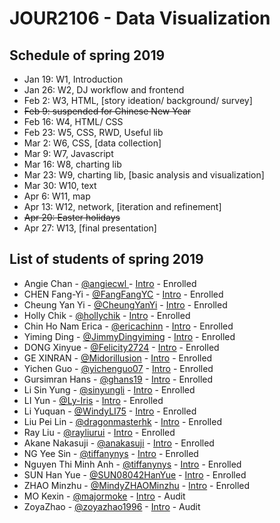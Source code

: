 # JOUR2106 - Data Visualization

## Schedule of spring 2019

- Jan 19: W1, Introduction
- Jan 26: W2, DJ workflow and frontend
- Feb 2: W3, HTML, [story ideation/ background/ survey]
- ~~Feb 9: suspended for Chinese New Year~~
- Feb 16: W4, HTML/ CSS
- Feb 23: W5, CSS, RWD, Useful lib
- Mar 2: W6, CSS, [data collection]
- Mar 9: W7, Javascript
- Mar 16: W8, charting lib
- Mar 23: W9, charting lib, [basic analysis and visualization]
- Mar 30: W10, text
- Apr 6: W11, map
- Apr 13: W12, network, [iteration and refinement]
- ~~Apr 20: Easter holidays~~
- Apr 27: W13, [final presentation]

## List of students of spring 2019

* Angie Chan - [@angiecwl ](https://github.com/angiecwl ) - [Intro](https://github.com/angiecwl/JOUR2106/ ) - Enrolled
* CHEN Fang-Yi - [@FangFangYC](https://github.com/FangFangYC) - [Intro](https://github.com/FangFangYC/jour2106) - Enrolled
* Cheung Yan Yi - [@CheungYanYi](https://github.com/CheungYanYi) - [Intro](https://github.com/CheungYanYi/jour2106/) - Enrolled
* Holly Chik - [@hollychik](https://github.com/hollychik) - [Intro](https://github.com/hollychik/jour2106) - Enrolled
* Chin Ho Nam Erica - [@ericachinn](https://github.com/ericachinn) - [Intro](https://github.com/ericachinn/jour2106) - Enrolled
* Yiming Ding - [@JimmyDingyiming](https://github.com/JimmyDingyiming) - [Intro](https://github.com/JimmyDingyiming/JOUR2106/) - Enrolled
* DONG Xinyue - [@Felicity2724](https://github.com/Felicity2724) - [Intro](https://github.com/Felicity2724/JOUR2106/) - Enrolled
* GE XINRAN - [@Midorillusion](https://github.com/Midorillusion) - [Intro](https://github.com/Midorillusion/JOUR2106) - Enrolled
* Yichen Guo - [@yichenguo07](https://github.com/yichenguo07) - [Intro](https://github.com/yichenguo07/404notfound/) - Enrolled
* Gursimran Hans - [@ghans19](https://github.com/ghans19) - [Intro](https://github.com/ghans19/README.md/blob/master/Intro%20pitch) - Enrolled
* Li Sin Yung - [@sinyungli](https://github.com/sinyungli) - [Intro](https://github.com/sinyungli/jour2106/) - Enrolled
* LI Yun - [@Ly-Iris](https://github.com/Ly-Iris) - [Intro](https://github.com/Ly-Iris/JOUR2106) - Enrolled
* Li Yuquan - [@WindyLI75](https://github.com/WindyLI75) - [Intro](https://github.com/WindyLI75/jour2106) - Enrolled
* Liu Pei Lin - [@dragonmasterhk](https://github.com/dragonmasterhk) - [Intro](https://github.com/dragonmasterhk/JOUR2106) - Enrolled
* Ray Liu - [@rayliurui](https://github.com/rayliurui) - [Intro](https://github.com/rayliurui/jour2106) - Enrolled
* Akane Nakasuji - [@anakasuji](https://github.com/anakasuji) - [Intro](https://github.com/anakasuji/jour2106) - Enrolled
* NG Yee Sin - [@tiffanynys](https://github.com/tiffanynys) - [Intro](https://github.com/tiffanynys/JOUR2106) - Enrolled
* Nguyen Thi Minh Anh - [@tiffanynys](https://github.com/tiffanynys) - [Intro](https://github.com/minhanhngg/jour2106/) - Enrolled
* SUN Han Yue - [@SUN08042HanYue](https://github.com/SUN08042HanYue) - [Intro](https://github.com/SUN08042HanYue/jour2106/) - Enrolled
* ZHAO Minzhu - [@MindyZHAOMinzhu](https://github.com/MindyZHAOMinzhu) - [Intro](https://github.com/MindyZHAOMinzhu/jour2106Mindy) - Enrolled
* MO Kexin - [@majormoke](https://github.com/majormoke) - [Intro](https://github.com/majormoke/jour2016) - Audit
* ZoyaZhao - [@zoyazhao1996](https://github.com/zoyazhao1996) - [Intro](https://github.com/zoyazhao1996/2106/) - Audit
